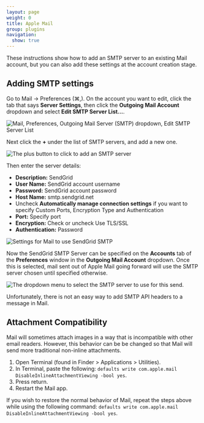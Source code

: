 ```yaml
---
layout: page
weight: 0
title: Apple Mail
group: plugins
navigation:
  show: true
---
```


These instructions show how to add an SMTP server to an existing Mail account, but you can also add these settings at the account creation stage.

## 	Adding SMTP settings

Go to Mail -\> Preferences (⌘,). On the account you want to edit, click the tab that says **Server Settings**, then click the **Outgoing Mail Account** dropdown and select **Edit SMTP Server List...**.

![Mail, Preferences, Outgoing Mail Server (SMTP) dropdown, Edit SMTP Server List]({{root_url}}/images/NewAppleMail_Step_1.png "Edit SMTP Server List")

Next click the **+** under the list of SMTP servers, and add a new one.

![The plus button to click to add an SMTP server]({{root_url}}/images/NewAppleMail_Step_2.png "Add SMTP Server")

Then enter the server details:

-   **Description:** SendGrid
-   **User Name:** SendGrid account username
-   **Password:** SendGrid account password
-   **Host Name:** smtp.sendgrid.net
-   Uncheck **Automatically manage connection settings** if you want to specify Custom Ports, Encryption Type and       Authentication
-   **Port:** Specify port
-   **Encryption:** Check or uncheck Use TLS/SSL
-   **Authentication:** Password

![Settings for Mail to use SendGrid SMTP]({{root_url}}/images/NewAppleMail_Step_3.png "SendGrid SMTP server settings")

Now the SendGrid SMTP Server can be specified on the **Accounts** tab of the **Preferences** window in the **Outgoing Mail Account** dropdown. Once this is selected, mail sent out of Apple Mail going forward will use the SMTP server chosen until specified otherwise.

![The dropdown menu to select the SMTP server to use for this send.]({{root_url}}/images/NewAppleMail_Step_4.png "SMTP server dropdown")

<call-out>

Unfortunately, there is not an easy way to add SMTP API headers to a message in Mail.

</call-out>

## 	Attachment Compatibility

Mail will sometimes attach images in a way that is incompatible with other email readers.  However, this behavior can be be changed so that Mail will send more traditional non-inline attachments.

1. Open Terminal (found in Finder > Applications > Utilities).
1. In Terminal, paste the following: ```defaults write com.apple.mail DisableInlineAttachmentViewing -bool yes```.
1. Press return.
1. Restart the Mail app.

If you wish to restore the normal behavior of Mail, repeat the steps above while using the following command: ```defaults write com.apple.mail DisableInlineAttachmentViewing -bool yes```.
